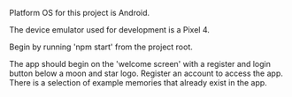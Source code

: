 Platform OS for this project is Android.

The device emulator used for development is a Pixel 4.

Begin by running 'npm start' from the project root.

The app should begin on the 'welcome screen' with a register and login button below a moon and star logo. Register an account to access the app. There is a selection of example memories that already exist in the app.
